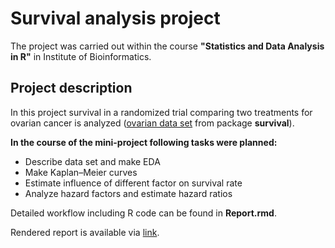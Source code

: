 # Survival analysis project

The project was carried out within the course **"Statistics and Data Analysis in R"** in Institute of Bioinformatics.

## Project description

In this project survival in a randomized trial comparing two treatments for ovarian cancer is analyzed ([ovarian data set](https://stat.ethz.ch/R-manual/R-devel/library/survival/html/ovarian.html) from package **survival**). 

**In the course of the mini-project following tasks were planned:**

- Describe data set and make EDA
- Make Kaplan–Meier curves
- Estimate influence of different factor on survival rate
- Analyze hazard factors and estimate hazard ratios

Detailed workflow including R code can be found in **Report.rmd**.

Rendered report is available via [link](https://krglkvrmn.github.io/BI_Statistics_projects/Report_project_survival.html).